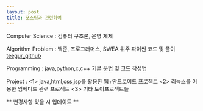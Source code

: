 ```yaml
---
layout: post
title: 포스팅과 관련하여
---
```


Computer Science : 컴퓨터 구조론, 운영 체제

Algorithm Problem : 백준, 프로그래머스, SWEA 위주 파이썬 코드 및 풀이 
          [teegur_github](https://github.com/teegur)

Programming : java,python,c,c++ 기본 문법 및 코드 작성법

Project : <1> java,html,css,jsp를 활용한 웹+안드로이드 프로젝트
          <2> 리눅스를 이용한 임베디드 관련 프로젝트
          <3> 기타 토이프로젝트들

** 변경사항 있을 시 업데이트 **


